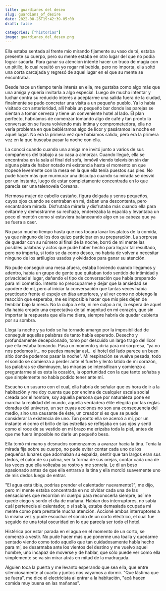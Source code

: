 ```yaml
---
title: guardianes del deseo
slug: guardians_of_desire
date: 2022-08-26T19:42:39-05:00
draft: false

categories: ["historias"]
image: guardianes_del_deseo.png
---
```


Ella estaba sentada al frente mío mirando fijamente su vaso de té, estaba
presente su cuerpo, pero su mente estaba en otro lugar del que no podía lograr
sacarla. Para ganar su atención intenté hacer un truco de magia con un pitillo,
lo cual resultó en yo regar mi bebida, pero no importa, ella soltó una corta
carcajada y regresó de aquel lugar en el que su mente se encontraba.

Desde hace un tiempo tenía interés en ella, me gustaba como algo más que una
amiga y quería invitarla a algo especial. Luego de mucho intentar y luchar
contra su reducido interés a aceptarme una salida fuera de la ciudad,
finalmente se pudo concretar una visita a un pequeño pueblo. Ya lo había
visitado con anterioridad, allí había un pequeño bar donde las parejas se
sientan a tomar cerveza y tiene un conveniente hotel al lado. El plan perfecto,
habríamos de comenzar tomando algo de café y tan pronto la conversación se
fuera volviendo más íntima y comprometedora, ella no vería problema en que
bebiéramos algo de licor y pasáramos la noche en aquel lugar. No era la primera
vez que habíamos salido, pero era la primera vez en la que buscaba pasar la
noche con ella.

La conocí cuando cuando una amiga me invitó junto a varios de sus compañeros
del trabajo a su casa a almorzar. Cuando llegué, ella se encontraba en la sala
al final del sofá, inmóvil viendo televisión sin dar alguna pista de haber
notado mi existencia hasta el momento en que tropecé levemente con la mesa en
la que ella tenía puestos sus pies. No pude hacer más que murmurar una disculpa
cuando su mirada se desvió por un instante, luego de estar completamente
concentrada en lo que parecía ser una telenovela Coreana.

Hermosa mujer de cabello castaño, figura delgada y senos pequeños, cuyos ojos
cuando se centraban en mí, daban una descontenta, pero encantadora mirada.
Disfrutaba mirarla y disfrutaba más cuando ella para evitarme y demostrarme su
rechazo, enderezaba la espalda y levantaba un poco el mentón como si estuviera
balanceando algo en su cabeza que ya se fuera a caer.

No pasó mucho tiempo hasta que nos tocara lavar los platos de la comida, ya que
ninguno de los dos quizo participar en su preparación. La sorpresa de quedar
con su número al final de la noche, borró de mi mente las posibles palabras y
actos que pude haber hecho para lograr tal resultado, pero no importa, si todo
se da como deseo, no habría de volver a necesitar ninguno de los artilugios
usados y olvidados para ganar su atención.

No pude conseguir una mesa afuera, estaba lloviendo cuando llegamos y adentro,
había un grupo de gente que quitaban todo sentido de intimidad y privacidad al
lugar, dañando el tipo de conversación que había preparado para mi cometido.
Intento no preocuparme y dejar que la ansiedad se apodere de mí, pero al
iniciar la conversación que tantas veces había practicado frente el espejo en
días anteriores, y al ver como no obtengo la reacción que esperaba, me es
imposible hacer que mis píes dejen de temblar bajo la mesa. No la culpo a ella,
ni me culpo a mí, la espera de aquel día había creado una expectativa de tal
magnitud en mi corazón, que sin importar la respuesta que ella me diera,
siempre habría de quedar cubierta por su sombra.

Llega la noche y ya todo se ha tornado amargo por la imposibilidad de conseguir
aquellas palabras de tanto había esperado. Desecho y profundamente
decepcionado, tomo por descuido un largo trago del licor que ella estaba
tomando. Pasa un momento y diría para mi sorpresa, “ya no nos podemos ir… no
puedes manejar así… el hotel del lado parece un buen sitio donde podemos pasar
la noche”. Mí respiración se vuelve pesada, todo el sonido se comienza a perder
ante el fuerte y lento latido de mi corazón, las palabras se disminuyen, las
miradas se intensifican y comienzo a preguntarme si es esta la ocasión, la
oportunidad con la que tanto soñaba y que simplemente no había podido tener
ante mí.

Escucho un susurro con el cual, ella habría de señalar que es hora de ir a la
habitación y me doy cuenta que por encima de cualquier escala social creada por
el hombre, soy aquella persona que por naturaleza pone en marcha la realidad
del mundo, aquella verdadera élite elegida por las reglas doradas del universo,
un ser cuyas acciones no son una consecuencia del medio, sino una causante de
éste, un creador si es que se puede considerar la existencia de uno. Tan pronto
ella se acercó a mí, por un instante vi como el brillo de las estrellas se
reflejaba en sus ojos y sentí como el roce de su vestido en mi brazo me erizaba
toda la piel, antes de que me fuera imposible no darle un pequeño beso.

Ella tomó mi mano y desnudos comenzamos a avanzar hacia la tina. Tenía la
mirada fija sobre su cuerpo, no pude evitar contar cada uno de los pequeños
lunares que adornaban su espalda, sentir que tan largos eran sus dedos, el
calor de su palma, ver la forma de sus orejas, contar cada una de las veces que
ella volteaba su rostro y me sonreía. Le di un beso apasionado antes de que
ella entrara a la tina y ella mordió suavemente uno de mis dedos luego de
entrar.

"El agua está tibia, podrías prender el calentador nuevamente?", me dijo, pero
mi mente estaba concentrada en no olvidar cada una de las sensaciones que
recorrían mi cuerpo para reconocerla siempre, así me quede ciego y sordo el día
de mañana. Habían dos interruptores, no sabía cuál pertenecía al calentador, o
si sabía, estaba demasiada ocupada mi mente como para prestarle mucha atención.
Accioné ambos interruptores a la misma vez y pude escuchar el sonido de un
corto eléctrico, el cual fue seguido de una total oscuridad en lo que parecía
ser todo el hotel.

Histérica por estar parada en el agua en el momento de un corto, se comenzó a
vestir. No pude hacer más que ponerme una toalla y quedarme sentado viendo como
todo aquello que tan cuidadosamente había hecho para mí, se desarmaba ante los
vientos del destino y me vuelvo aquel hombre, uno incapaz de moverse y de
hablar, que sólo puede ver como ella simplemente se va sin mirar atrás en mitad
de la madrugada.

Alguien toca la puerta y me levanto esperando que sea ella, que entre
silenciosamente al cuarto y juntos nos vayamos a dormir. "Que lástima que se
fuera", me dice el electricista al entrar a la habitación, "acá hacen comida
muy buena en las mañanas".
